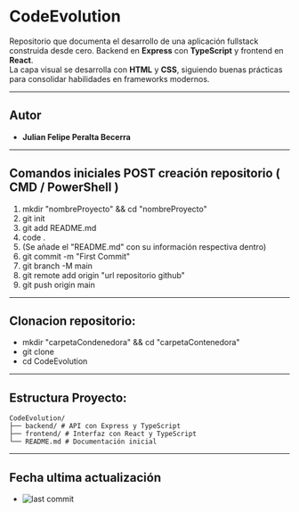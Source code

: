 # CodeEvolution

Repositorio que documenta el desarrollo de una aplicación fullstack construida desde cero.
Backend en **Express** con **TypeScript** y frontend en **React**.  
La capa visual se desarrolla con **HTML** y **CSS**, siguiendo buenas prácticas para consolidar habilidades en frameworks modernos.

---

## Autor
- **Julian Felipe Peralta Becerra**

---

<!-- Creación y conexión con el repositorio de GitHub -->
## Comandos iniciales POST creación repositorio ( CMD / PowerShell )
1. mkdir "nombreProyecto" && cd "nombreProyecto"
2. git init
3. git add README.md
4. code . <!-- Modificación del código en VScode -->
5. (Se añade el "README.md" con su información respectiva dentro)
6. git commit -m "First Commit"
7. git branch -M main
8. git remote add origin "url repositorio github"
9. git push origin main

---

## Clonacion repositorio:
- mkdir "carpetaCondenedora" && cd "carpetaContenedora"
- git clone <url-repositorio>
- cd CodeEvolution

---

## Estructura Proyecto:
```
CodeEvolution/
├── backend/ # API con Express y TypeScript
├── frontend/ # Interfaz con React y TypeScript
└── README.md # Documentación inicial
```
---

## Fecha ultima actualización
- ![last commit](https://img.shields.io/github/last-commit/<TU_USUARIO>/<TU_REPO>?color=blue&label=última%20actualización)
